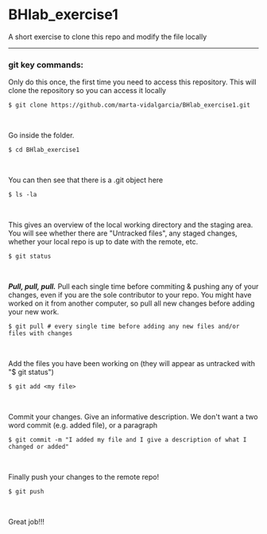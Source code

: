 # BHlab_exercise1
A short exercise to clone this repo and modify the file locally


***

### git key commands:

Only do this once, the first time you need to access this repository. This will clone the repository so you can access it locally

```{r}
$ git clone https://github.com/marta-vidalgarcia/BHlab_exercise1.git
```

<br>

Go inside the folder.

```{r}
$ cd BHlab_exercise1 
```

<br>

You can then see that there is a .git object here

```{r}
$ ls -la
```

<br>

This gives an overview of the local working directory and the staging area. You will see whether there are "Untracked files", any staged changes, whether your local repo is up to date with the remote, etc.

```{r}
$ git status 
```

<br>

***Pull, pull, pull.*** Pull each single time before commiting & pushing any of your changes, even if you are the sole contributor to your repo. You might have worked on it from another computer, so pull all new changes before adding your new work.
```{r}
$ git pull # every single time before adding any new files and/or files with changes
```

<br>

Add the files you have been working on (they will appear as untracked with "$ git status")

```{r}
$ git add <my file>
```

<br>

Commit your changes. Give an informative description. We don't want a two word commit (e.g. added file), or a paragraph

```{r}
$ git commit -m "I added my file and I give a description of what I changed or added"
```

<br>

Finally push your changes to the remote repo!

```{r}
$ git push
```

<br>

Great job!!!
